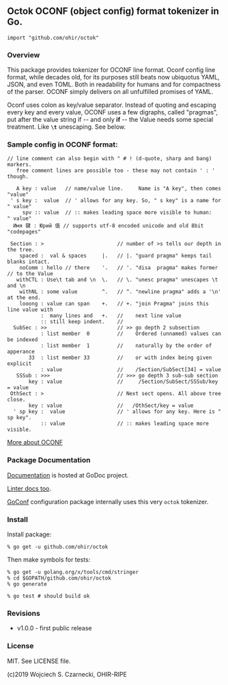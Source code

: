 ## Octok OCONF (object config) format tokenizer in Go.

`import "github.com/ohir/octok"`

### Overview

This package provides tokenizer for OCONF line format. Oconf config line 
format, while decades old, for its purposes still beats now ubiquotus YAML, JSON,
and even TOML. Both in readability for humans and for compactness of the parser.
OCONF simply delivers on all unfulfilled promises of YAML.

Oconf uses colon as key/value separator. Instead of quoting and escaping every
key and every value, OCONF uses a few digraphs, called "pragmas", put after the
value string if -- and only **if** -- the Value needs some special treatment. 
Like **`\t`**  unescaping. See below.


### Sample config in OCONF format:

```
// line comment can also begin with " # ! (d-quote, sharp and bang) markers.
   free comment lines are possible too - these may not contain ' : ' though.

   A key : value   // name/value line.     Name is "A key", then comes  "value"
 ' s key :  value  // ' allows for any key. So, " s key" is a name for " value"
     spv :: value  // :: makes leading space more visible to human:    " value" 
  Имя 键 : Юрий 值 // supports utf-8 encoded unicode and old 8bit "codepages" 

 Section : >                        // number of >s tells our depth in the tree.
    spaced :  val & spaces     |.   // |. "guard pragma" keeps tail blanks intact.
    noComm : hello // there    '.   // '. "disa  pragma" makes former // to the Value
   withCTL : Use\t tab and \n  \.   // \. "unesc pragma" unescapes \t and \n
    withNL : some value        ^.   // ^. "newline pragma" adds a '\n' at the end.
    looong : value can span    +.   // +. "join Pragma" joins this line value with
           :  many lines and   +.   //    next line value 
           :: still keep indent.    // 
  SubSec : >>                       // >> go depth 2 subsection
           : list member  0         //    Ordered (unnamed) values can be indexed 
           : list member  1         //    naturally by the order of apperance
       33  : list member 33         //    or with index being given explicit
           : value                  //    /Section/SubSect[34] = value
   SSSub : >>>                      // >>> go depth 3 sub-sub section
       key : value                  //     /Section/SubSect/SSSub/key = value
 OthSect : >                        // Next sect opens. All above tree close.
       key : value                  //   /OthSect/key = value
  ' sp key :  value                 // ' allows for any key. Here is " sp key".
           :: value                 // :: makes leading space more visible. 
```

[More about OCONF](https://github.com/ohir/oconf-std)

### Package Documentation

[Documentation](http://godoc.org/github.com/ohir/octok) is hosted at GoDoc project.

[Linter docs too](http://godoc.org/github.com/ohir/bplint).

[GoConf](https://github.com/ohir/goconf) configuration package internally uses
this very `octok` tokenizer. 


### Install

Install package:

```
% go get -u github.com/ohir/octok
```

Then make symbols for tests:
```
% go get -u golang.org/x/tools/cmd/stringer 
% cd $GOPATH/github.com/ohir/octok
% go generate

% go test # should build ok
```

### Revisions

  - v1.0.0 - first public release


### License

MIT. See LICENSE file.

(c)2019 Wojciech S. Czarnecki, OHIR-RIPE

